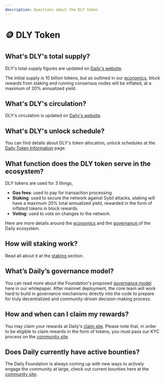 ```yaml
---
description: Questions about the DLY token
---
```


# 🪙 DLY Token

## What's DLY's total supply?

DLY's total supply figures are updated on [Daily's website](https://dailycrypto.me/token/).

The initial supply is 10 billion tokens, but as outlined in our [economics](../tech-whitepaper/economic-model.md), block rewards from staking and running consensus nodes will be inflated, at a maximum of 20% annualized yield.

## What's DLY's circulation?

DLY's circulation is updated on [Daily's website](https://dailycrypto.me/token/).&#x20;

## What's DLY's unlock schedule?

You can find details about DLY's token allocation, unlock schedules at the [Daily Token Information](http://token.dailycrypto.me) page.

## What function does the DLY token serve in the ecosystem?

DLY tokens are used for 3 things,

* **Gas fees**: used to pay for transaction processing
* **Staking**: used to secure the network against Sybil attacks, staking will have a maximum 20% total annualized yield, rewarded in the form of inflated tokens in block rewards.
* **Voting**: used to vote on changes to the network.

Here are more details around the [economics](../tech-whitepaper/economic-model.md) and the [governance ](../tech-whitepaper/governance.md)of the Daily ecosystem.

## How will staking work?

Read all about it at the [staking ](../staking/)section.

## What’s Daily’s governance model?

You can read more about the Foundation's proposed [governance model](../tech-whitepaper/governance.md#7-governance) here in our whitepaper. After mainnet deployment, the core team will work hard to build in governance mechanisms directly into the code to prepare for truly decentralized and community-driven decision-making process.

## How and when can I claim my rewards?

You may claim your rewards at Daily's [claim site](https://claim.dailycrypto.me). Please note that, in order to be eligible to claim rewards in the form of tokens, you must pass our KYC process on the [community site](https://community.dailycrypto.me).

## Does Daily currently have active bounties?

The Daily Foundation is always coming up with new ways to actively engage the community at large, check out current bounties here at the [community site](https://community.dailycrypto.me).
